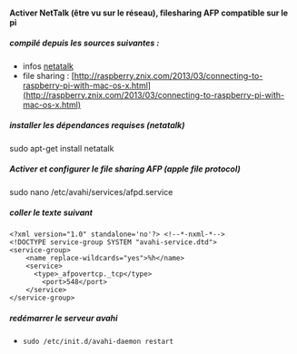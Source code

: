

####  Activer NetTalk (être vu sur le réseau),  filesharing AFP compatible sur le pi

##### compilé depuis les sources suivantes :

* infos [netatalk](http://www.raspberrypi.org/forums/viewtopic.php?f=36&t=26826)
* file sharing : [http://raspberry.znix.com/2013/03/connecting-to-raspberry-pi-with-mac-os-x.html](http://raspberry.znix.com/2013/03/connecting-to-raspberry-pi-with-mac-os-x.html)

##### installer les dépendances requises (netatalk)

sudo apt-get install netatalk

##### Activer et configurer le file sharing AFP (apple file protocol)

sudo nano /etc/avahi/services/afpd.service

##### coller le texte suivant

```
<?xml version="1.0" standalone='no'?> <!--*-nxml-*-->
<!DOCTYPE service-group SYSTEM "avahi-service.dtd">
<service-group>
   	<name replace-wildcards="yes">%h</name>
   	<service>
      <type>_afpovertcp._tcp</type>
      	<port>548</port>
   	</service>
</service-group>
```


##### redémarrer le serveur avahi
* `
sudo /etc/init.d/avahi-daemon restart
`
